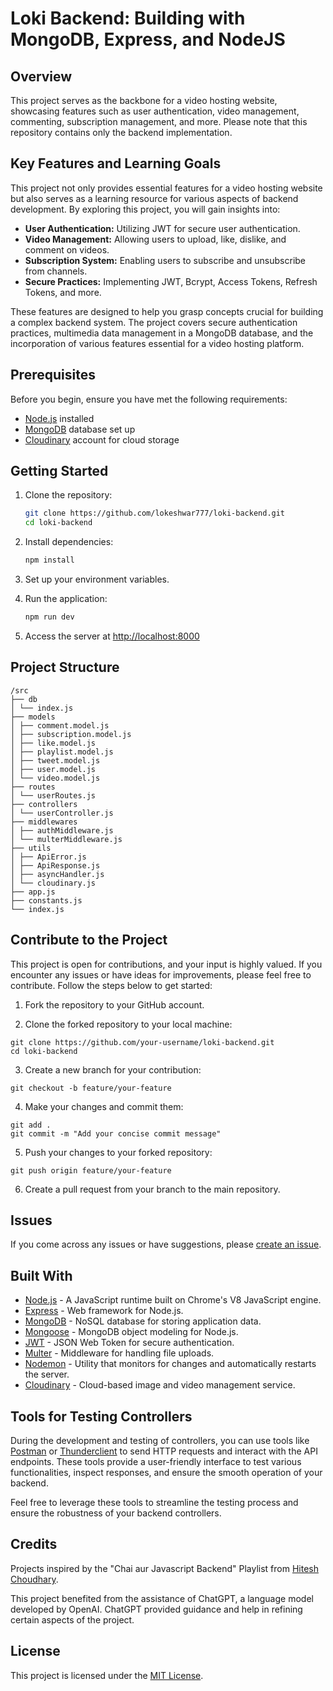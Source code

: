 # Loki Backend: Building with MongoDB, Express, and NodeJS

## Overview

This project serves as the backbone for a video hosting website, showcasing features such as user authentication, video management, commenting, subscription management, and more. Please note that this repository contains only the backend implementation.

## Key Features and Learning Goals

This project not only provides essential features for a video hosting website but also serves as a learning resource for various aspects of backend development. By exploring this project, you will gain insights into:

- **User Authentication:** Utilizing JWT for secure user authentication.
- **Video Management:** Allowing users to upload, like, dislike, and comment on videos.
- **Subscription System:** Enabling users to subscribe and unsubscribe from channels.
- **Secure Practices:** Implementing JWT, Bcrypt, Access Tokens, Refresh Tokens, and more.

These features are designed to help you grasp concepts crucial for building a complex backend system. The project covers secure authentication practices, multimedia data management in a MongoDB database, and the incorporation of various features essential for a video hosting platform.

## Prerequisites

Before you begin, ensure you have met the following requirements:

- [Node.js](https://nodejs.org/) installed
- [MongoDB](https://www.mongodb.com/) database set up
- [Cloudinary](https://cloudinary.com/) account for cloud storage

## Getting Started

1. Clone the repository:

   ```bash
   git clone https://github.com/lokeshwar777/loki-backend.git
   cd loki-backend
   ```

2. Install dependencies:

   ```bash
   npm install
   ```

3. Set up your environment variables.

4. Run the application:

   ```bash
   npm run dev
   ```

5. Access the server at [http://localhost:8000](http://localhost:8000)

## Project Structure

```
/src
├── db
│ └── index.js
├── models
│ ├── comment.model.js
│ ├── subscription.model.js
│ ├── like.model.js
│ ├── playlist.model.js
│ ├── tweet.model.js
│ ├── user.model.js
│ └── video.model.js
├── routes
│ └── userRoutes.js
├── controllers
│ └── userController.js
├── middlewares
│ ├── authMiddleware.js
│ └── multerMiddleware.js
├── utils
│ ├── ApiError.js
│ ├── ApiResponse.js
│ ├── asyncHandler.js
│ └── cloudinary.js
├── app.js
├── constants.js
└── index.js
```

## Contribute to the Project

This project is open for contributions, and your input is highly valued. If you encounter any issues or have ideas for improvements, please feel free to contribute. Follow the steps below to get started:

1. Fork the repository to your GitHub account.

2. Clone the forked repository to your local machine:

```
git clone https://github.com/your-username/loki-backend.git
cd loki-backend
```

3. Create a new branch for your contribution:

```
git checkout -b feature/your-feature
```

4. Make your changes and commit them:

```
git add .
git commit -m "Add your concise commit message"
```

5. Push your changes to your forked repository:

```
git push origin feature/your-feature
```

6. Create a pull request from your branch to the main repository.

## Issues

If you come across any issues or have suggestions, please [create an issue](https://github.com/lokeshwar777/loki-backend/issues).

## Built With

- [Node.js](https://nodejs.org/) - A JavaScript runtime built on Chrome's V8 JavaScript engine.
- [Express](https://expressjs.com/) - Web framework for Node.js.
- [MongoDB](https://www.mongodb.com/) - NoSQL database for storing application data.
- [Mongoose](https://mongoosejs.com/) - MongoDB object modeling for Node.js.
- [JWT](https://www.npmjs.com/package/jsonwebtoken) - JSON Web Token for secure authentication.
- [Multer](https://www.npmjs.com/package/multer) - Middleware for handling file uploads.
- [Nodemon](https://nodemon.io/) - Utility that monitors for changes and automatically restarts the server.
- [Cloudinary](https://cloudinary.com/) - Cloud-based image and video management service.

## Tools for Testing Controllers

During the development and testing of controllers, you can use tools like [Postman](https://www.postman.com/) or [Thunderclient](https://www.thunderclient.com/) to send HTTP requests and interact with the API endpoints. These tools provide a user-friendly interface to test various functionalities, inspect responses, and ensure the smooth operation of your backend.

Feel free to leverage these tools to streamline the testing process and ensure the robustness of your backend controllers.

## Credits

Projects inspired by the "Chai aur Javascript Backend" Playlist from [Hitesh Choudhary](https://www.youtube.com/@chaiaurcode).

This project benefited from the assistance of ChatGPT, a language model developed by OpenAI. ChatGPT provided guidance and help in refining certain aspects of the project.

## License

This project is licensed under the [MIT License](LICENSE).
